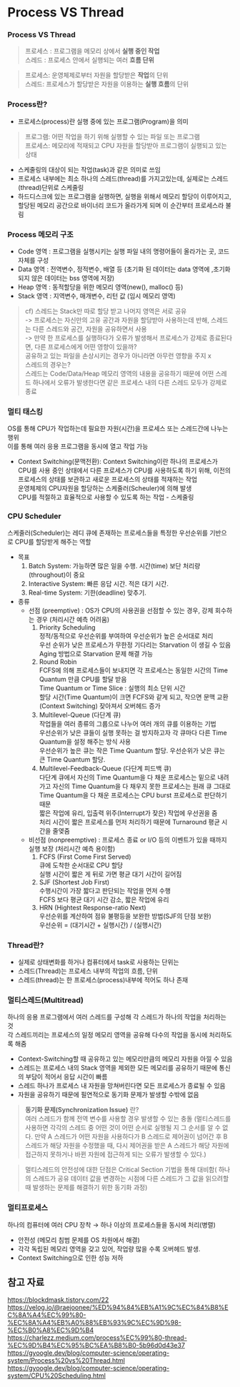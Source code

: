 # Process VS Thread 
### Process VS Thread 
> 프로세스 : 프로그램을 메모리 상에서 **실행 중인 작업** </br>
스레드 : 프로세스 안에서 실행되는 여러 **흐름 단위**

> 프로세스: 운영체제로부터 자원을 할당받은 **작업**의 단위 </br>
스레드: 프로세스가 할당받은 자원을 이용하는 **실행 흐름**의 단위

### Process란?
- 프로세스(process)란 실행 중에 있는 프로그램(Program)을 의미
 >프로그램: 어떤 작업을 하기 위해 실행할 수 있는 파일 또는 프로그램</br>
프로세스: 메모리에 적재되고 CPU 자원을 할당받아 프로그램이 실행되고 있는 상태 
- 스케줄링의 대상이 되는 작업(task)과 같은 의미로 쓰임
- 프로세스 내부에는 최소 하나의 스레드(thread)를 가지고있는데, 실제로는 스레드(thread)단위로 스케줄링
- 하드디스크에 있는 프로그램을 실행하면, 실행을 위해서 메모리 할당이 이루어지고, 할당된 메모리 공간으로 바이너리 코드가 올라가게 되며 이 순간부터 프로세스라 불림 

### Process 메모리 구조
- Code 영역 : 프로그램을 실행시키는 실행 파일 내의 명령어들이 올라가는 곳, 코드 자체를 구성
- Data 영역 : 전역변수, 정적변수, 배열 등 (초기화 된 데이터는 data 영역에
,초기화 되지 않은 데이터는 bss 영역에 저장)
- Heap 영역 : 동적할당을 위한 메모리 영역(new(), malloc() 등)
- Stack 영역 : 지역변수, 매개변수, 리턴 값 (임시 메모리 영역)
> cf) 스레드는 Stack만 따로 할당 받고 나머지 영역은 서로 공유   </br>
-> 프로세스는 자신만의 고유 공간과 자원을 할당받아 사용하는데 반해, 스레드는 다른 스레드와 공간, 자원을 공유하면서 사용 </br>
-> 만약 한 프로세스를 실행하다가 오류가 발생해서 프로세스가 강제로 종료된다면, 다른 프로세스에게 어떤 영향이 있을까?  </br>
공유하고 있는 파일을 손상시키는 경우가 아니라면 아무런 영향을 주지 x</br>
스레드의 경우는? </br>
스레드는 Code/Data/Heap 메모리 영역의 내용을 공유하기 때문에 어떤 스레드 하나에서 오류가 발생한다면 같은 프로세스 내의 다른 스레드 모두가 강제로 종료

### 멀티 태스킹
OS를 통해 CPU가 작업하는데 필요한 자원(시간)을 프로세스 또는 스레드간에 나누는 행위 </br>
이를 통해 여러 응용 프로그램을 동시에 열고 작업 가능
- Context Switching(문맥전환): Context Switching이란 하나의 프로세스가 CPU를 사용 중인 상태에서 다른 프로세스가 CPU를 사용하도록 하기 위해, 이전의 프로세스의 상태를 보관하고 새로운 프로세스의 상태를 적재하는 작업 </br>
운영체제의 CPU자원을 할당하는 스케줄러(Scheuler)에 의해 발생 </br>
CPU를 적절하고 효율적으로 사용할 수 있도록 하는 작업 - 스케줄링

### CPU Scheduler
스케줄러(Scheduler)는 레디 큐에 존재하는 프로세스들을 특정한 우선순위를 기반으로 CPU를 할당받게 해주는 역할
- 목표
    1. Batch System: 가능하면 많은 일을 수행. 시간(time) 보단 처리량(throughout)이 중요
    2. Interactive System: 빠른 응답 시간. 적은 대기 시간.
    3. Real-time System: 기한(deadline) 맞추기.
- 종류
    - 선점 (preemptive) : OS가 CPU의 사용권을 선점할 수 있는 경우, 강제 회수하는 경우 (처리시간 예측 어려움)
        1. Priority Scheduling
    </br>정적/동적으로 우선순위를 부여하여 우선순위가 높은 순서대로 처리
    </br>우선 순위가 낮은 프로세스가 무한정 기다리는 Starvation 이 생길 수 있음
    </br>Aging 방법으로 Starvation 문제 해결 가능
        2. Round Robin
    </br>FCFS에 의해 프로세스들이 보내지면 각 프로세스는 동일한 시간의 Time Quantum 만큼 CPU를 할달 받음
    </br>Time Quantum or Time Slice : 실행의 최소 단위 시간
    </br>할당 시간(Time Quantum)이 크면 FCFS와 같게 되고, 작으면 문맥 교환 (Context Switching) 잦아져서 오버헤드 증가
        3. Multilevel-Queue (다단계 큐)
    </br>작업들을 여러 종류의 그룹으로 나누어 여러 개의 큐를 이용하는 기법
    </br>우선순위가 낮은 큐들이 실행 못하는 걸 방지하고자 각 큐마다 다른 Time Quantum을 설정 해주는 방식 사용
    </br>우선순위가 높은 큐는 작은 Time Quantum 할당. 우선순위가 낮은 큐는 큰 Time Quantum 할당.
        4. Multilevel-Feedback-Queue (다단계 피드백 큐)
    </br>다단계 큐에서 자신의 Time Quantum을 다 채운 프로세스는 밑으로 내려가고 자신의 Time Quantum을 다 채우지 못한 프로세스는 원래 큐 그대로
    </br>Time Quantum을 다 채운 프로세스는 CPU burst 프로세스로 판단하기 때문
    </br>짧은 작업에 유리, 입출력 위주(Interrupt가 잦은) 작업에 우선권을 줌
    </br>처리 시간이 짧은 프로세스를 먼저 처리하기 때문에 Turnaround 평균 시간을 줄옂줌
    - 비선점 (nonpreemptive) : 프로세스 종료 or I/O 등의 이벤트가 있을 때까지 실행 보장 (처리시간 예측 용이함)
        1. FCFS (First Come First Served)
    </br>큐에 도착한 순서대로 CPU 할당
    </br>실행 시간이 짧은 게 뒤로 가면 평균 대기 시간이 길어짐
        2. SJF (Shortest Job First)
    </br>수행시간이 가장 짧다고 판단되는 작업을 먼저 수행
    </br>FCFS 보다 평균 대기 시간 감소, 짧은 작업에 유리
        3. HRN (Hightest Response-ratio Next)
    </br>우선순위를 계산하여 점유 불평등을 보완한 방법(SJF의 단점 보완)
    </br>우선순위 = (대기시간 + 실행시간) / (실행시간)

### Thread란?
- 실제로 상태변화를 하거나 컴퓨터에서 task로 사용하는 단위는 
- 스레드(Thread)는 프로세스 내부의 작업의 흐름, 단위
- 스레드(thread)는 한 프로세스(process)내부에 적어도 하나 존재

### 멀티스레드(Multitread) 
 하나의 응용 프로그램에서 여러 스레드를 구성해 각 스레드가 하나의 작업을 처리하는 것</br> 
 각 스레드끼리는 프로세스의 일정 메모리 영역을 공유해 다수의 작업을 동시에 처리하도록 해줌</br> 
- Context-Switching할 때 공유하고 있는 메모리만큼의 메모리 자원을 아낄 수 있음
- 스레드는 프로세스 내의 Stack 영역을 제외한 모든 메모리를 공유하기 때문에 통신의 부담이 적어서 응답 시간이 빠름
- 스레드 하나가 프로세스 내 자원을 망쳐버린다면 모든 프로세스가 종료될 수 있음
- 자원을 공유하기 때문에 필연적으로 동기화 문제가 발생할 수밖에 없음
> **동기화 문제(Synchronization Issue)** 란? </br>
여러 스레드가 함께 전역 변수를 사용할 경우 발생할 수 있는 충돌 (멀티스레드를 사용하면 각각의 스레드 중 어떤 것이 어떤 순서로 실행될 지 그 순서를 알 수 없다. 만약 A 스레드가 어떤 자원을 사용하다가 B 스레드로 제어권이 넘어간 후 B 스레드가 해당 자원을 수정했을 때, 다시 제어권을 받은 A 스레드가 해당 자원에 접근하지 못하거나 바뀐 자원에 접근하게 되는 오류가 발생할 수 있다.)</br>

> 멀티스레드의 안전성에 대한 단점은 Critical Section 기법을 통해 대비함(
하나의 스레드가 공유 데이터 값을 변경하는 시점에 다른 스레드가 그 값을 읽으려할 때 발생하는 문제를 해결하기 위한 동기화 과정)

### 멀티프로세스
하나의 컴퓨터에 여러 CPU 장착 → 하나 이상의 프로세스들을 동시에 처리(병렬)
- 안전성 (메모리 침범 문제를 OS 차원에서 해결)
- 각각 독립된 메모리 영역을 갖고 있어, 작업량 많을 수록 오버헤드 발생. 
- Context Switching으로 인한 성능 저하

## 참고 자료
https://blockdmask.tistory.com/22 </br>
https://velog.io/@raejoonee/%ED%94%84%EB%A1%9C%EC%84%B8%EC%8A%A4%EC%99%80-%EC%8A%A4%EB%A0%88%EB%93%9C%EC%9D%98-%EC%B0%A8%EC%9D%B4</br>
https://charlezz.medium.com/process%EC%99%80-thread-%EC%9D%B4%EC%95%BC%EA%B8%B0-5b96d0d43e37</br>
https://gyoogle.dev/blog/computer-science/operating-system/Process%20vs%20Thread.html</br>
https://gyoogle.dev/blog/computer-science/operating-system/CPU%20Scheduling.html
